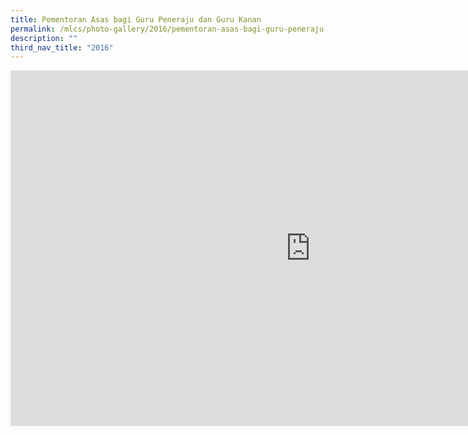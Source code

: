 ```yaml
---
title: Pementoran Asas bagi Guru Peneraju dan Guru Kanan
permalink: /mlcs/photo-gallery/2016/pementoran-asas-bagi-guru-peneraju-dan-guru-kanan/
description: ""
third_nav_title: "2016"
---
```

<iframe allowfullscreen="true" height="569" width="960" frameborder="0" src="https://docs.google.com/presentation/d/e/2PACX-1vQfJo8lYllT50zXy2Q1kiSx8z8ipE6M4yOkw5n9eXj6IwUVHIVgHLQcNWpfmMPTfLZH4doCfE4R2TeZ/embed?start=false&amp;loop=false&amp;delayms=5000"></iframe>